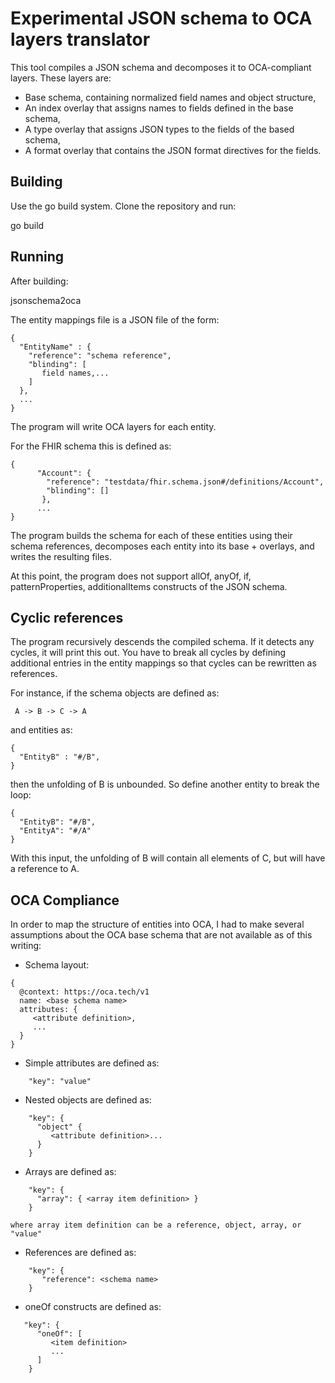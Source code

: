 # Experimental JSON schema to OCA layers translator

This tool compiles a JSON schema and decomposes it to OCA-compliant
layers. These layers are:

  * Base schema, containing normalized field names and object
    structure,
  * An index overlay that assigns names to fields defined in the base
    schema,
  * A type overlay that assigns JSON types to the fields of the based
    schema,
  * A format overlay that contains the JSON format directives for the
    fields.
    
## Building

Use the go build system. Clone the repository and run:

  go build 

## Running

After building:

  jsonschema2oca <entity mappings file>
  
The entity mappings file is a JSON file of the form:

```
{
  "EntityName" : {
    "reference": "schema reference",
    "blinding": [
       field names,...
    ]
  },
  ...
}
```

The program will write OCA layers for each entity.

For the FHIR schema this is defined as:

```
{
      "Account": {
        "reference": "testdata/fhir.schema.json#/definitions/Account",
        "blinding": []
       },
      ...
}
```

The program builds the schema for each of these entities using their
schema references, decomposes each entity into its base + overlays,
and writes the resulting files. 

At this point, the program does not support allOf, anyOf, if,
patternProperties, additionalItems constructs of the JSON schema.

## Cyclic references

The program recursively descends the compiled schema. If it detects
any cycles, it will print this out. You have to break all cycles by
defining additional entries in the entity mappings so that cycles can
be rewritten as references.

For instance, if the schema objects are defined as:
```
 A -> B -> C -> A
```

and entities as:
```
{
  "EntityB" : "#/B",
}
```

then the unfolding of B is unbounded. So define another entity to
break the loop:

```
{
  "EntityB": "#/B",
  "EntityA": "#/A"
}
```

With this input, the unfolding of B will contain all elements of C,
but will have a reference to A.


## OCA Compliance

In order to map the structure of entities into OCA, I had to make
several assumptions about the OCA base schema that are not available
as of this writing:

  * Schema layout:
```
{
  @context: https://oca.tech/v1
  name: <base schema name>
  attributes: {
     <attribute definition>,
     ...
  }
}
```
  * Simple attributes are defined as:
```
    "key": "value"
```
  * Nested objects are defined as:
```
    "key": {
      "object" {
         <attribute definition>...
      }
    }
```
  * Arrays are defined as:
```
    "key": {
      "array": { <array item definition> }
    }
```
    where array item definition can be a reference, object, array, or "value"

  * References are defined as:
```
    "key": {
       "reference": <schema name>
    }
```
  * oneOf constructs are defined as:
```
   "key": {
      "oneOf": [
         <item definition>
         ...
      ]
    }
```
